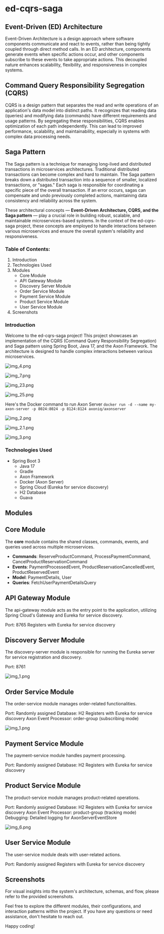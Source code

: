 # ed-cqrs-saga

## Event-Driven (ED) Architecture

Event-Driven Architecture is a design approach where software components communicate and react to events, rather than being tightly coupled through direct method calls. In an ED architecture, components generate events when specific actions occur, and other components subscribe to these events to take appropriate actions. This decoupled nature enhances scalability, flexibility, and responsiveness in complex systems.

## Command Query Responsibility Segregation (CQRS)

CQRS is a design pattern that separates the read and write operations of an application's data model into distinct paths. It recognizes that reading data (queries) and modifying data (commands) have different requirements and usage patterns. By segregating these responsibilities, CQRS enables optimization of each path independently. This can lead to improved performance, scalability, and maintainability, especially in systems with complex data processing needs.

## Saga Pattern

The Saga pattern is a technique for managing long-lived and distributed transactions in microservices architectures. Traditional distributed transactions can become complex and hard to maintain. The Saga pattern breaks down a distributed transaction into a sequence of smaller, localized transactions, or "sagas." Each saga is responsible for coordinating a specific piece of the overall transaction. If an error occurs, sagas can compensate and undo previously completed actions, maintaining data consistency and reliability across the system.

These architectural concepts — **Event-Driven Architecture, CQRS, and the Saga pattern** — play a crucial role in building robust, scalable, and maintainable microservices-based systems. In the context of the ed-cqrs-saga project, these concepts are employed to handle interactions between various microservices and ensure the overall system's reliability and responsiveness.

### Table of Contents:

1. Introduction
2. Technologies Used
3. Modules
   * Core Module
   * API Gateway Module
   * Discovery Server Module
   * Order Service Module
   * Payment Service Module
   * Product Service Module
   * User Service Module
4. Screenshots

### Introduction

Welcome to the ed-cqrs-saga project! This project showcases an implementation of the CQRS (Command Query Responsibility Segregation) and Saga pattern using Spring Boot, Java 17, and the Axon Framework. The architecture is designed to handle complex interactions between various microservices.

![img_4.png](screenshots%2Fimg_4.png)

![img_7.png](screenshots%2Fimg_7.png)

![img_23.png](screenshots%2Fimg_23.png)

![img_25.png](screenshots%2Fimg_25.png)

Here's the Docker command to run Axon Server
`docker run -d --name my-axon-server -p 8024:8024 -p 8124:8124 axoniq/axonserver`

![img_2.png](screenshots%2Fimg_2.png)

![img_2.1.png](screenshots%2Fimg_2.1.png)

![img_3.png](screenshots%2Fimg_3.png)



### Technologies Used
* Spring Boot 3
  * Java 17
  * Gradle
  * Axon Framework
  * Docker (Axon Server)
  * Spring Cloud (Eureka for service discovery)
  * H2 Database
  * Guava

## Modules

## Core Module

  The **core** module contains the shared classes, commands, events, and queries used across multiple microservices.

* **Commands**: ReserveProductCommand, ProcessPaymentCommand, CancelProductReservationCommand
* **Events**: PaymentProcessedEvent, ProductReservationCancelledEvent, ProductReservedEvent
* **Model**: PaymentDetails, User
* **Queries**: FetchUserPaymentDetailsQuery

## API Gateway Module

The api-gateway module acts as the entry point to the application, utilizing Spring Cloud's Gateway and Eureka for service discovery.

Port: 8765
Registers with Eureka for service discovery

## Discovery Server Module

The discovery-server module is responsible for running the Eureka server for service registration and discovery.

Port: 8761

![img_1.png](discovery-server%2Fsrc%2Fmain%2Fresources%2Fscreenshots%2Fimg_1.png)


## Order Service Module

The order-service module manages order-related functionalities.

Port: Randomly assigned
Database: H2
Registers with Eureka for service discovery
Axon Event Processor: order-group (subscribing mode)

![img_1.png](order-service%2Fsrc%2Fmain%2Fresources%2Fscreenshots%2Fimg_1.png)


## Payment Service Module

The payment-service module handles payment processing.

Port: Randomly assigned
Database: H2
Registers with Eureka for service discovery

## Product Service Module

The product-service module manages product-related operations.

Port: Randomly assigned
Database: H2
Registers with Eureka for service discovery
Axon Event Processor: product-group (tracking mode)
Debugging: Detailed logging for AxonServerEventStore

![img_6.png](product-service%2Fsrc%2Fmain%2Fresources%2Fscreenshots%2Fimg_6.png)



## User Service Module

The user-service module deals with user-related actions.

Port: Randomly assigned
Registers with Eureka for service discovery

## Screenshots

For visual insights into the system's architecture, schemas, and flow, please refer to the provided screenshots.

Feel free to explore the different modules, their configurations, and interaction patterns within the project. If you have any questions or need assistance, don't hesitate to reach out.

Happy coding!
